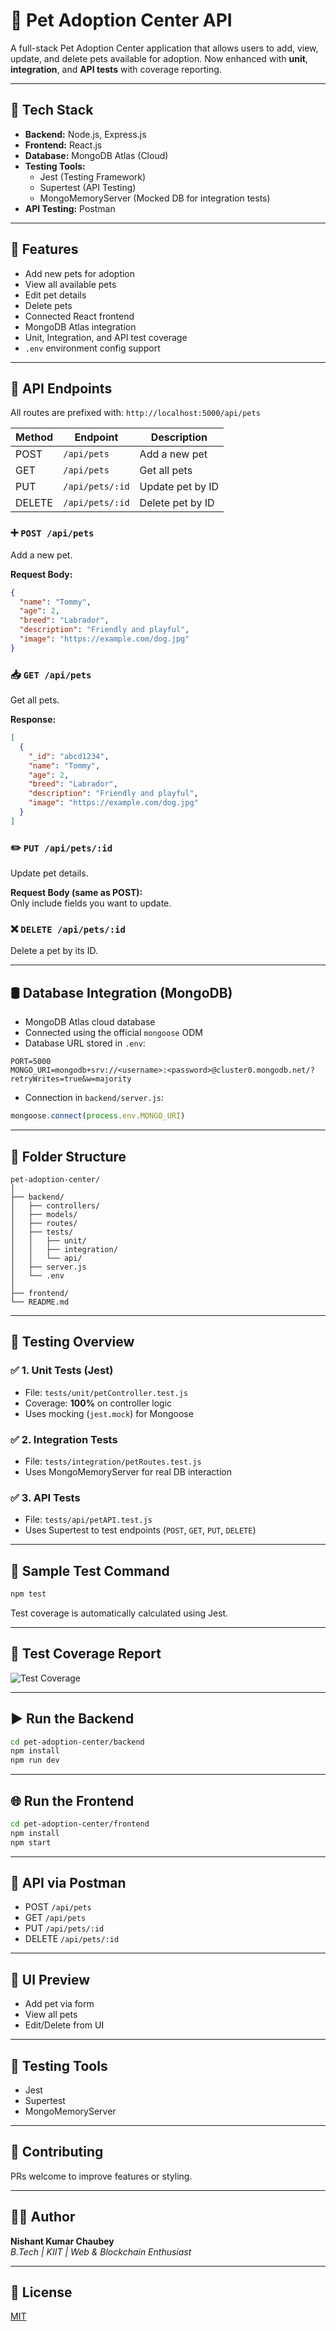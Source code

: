 # 🐾 Pet Adoption Center API

A full-stack Pet Adoption Center application that allows users to add, view, update, and delete pets available for adoption. Now enhanced with **unit**, **integration**, and **API tests** with coverage reporting.

---

## 🧰 Tech Stack

- **Backend:** Node.js, Express.js
- **Frontend:** React.js
- **Database:** MongoDB Atlas (Cloud)
- **Testing Tools:**
  - Jest (Testing Framework)
  - Supertest (API Testing)
  - MongoMemoryServer (Mocked DB for integration tests)
- **API Testing:** Postman

---

## 📌 Features

- Add new pets for adoption
- View all available pets
- Edit pet details
- Delete pets
- Connected React frontend
- MongoDB Atlas integration
- Unit, Integration, and API test coverage
- `.env` environment config support

---

## 📡 API Endpoints

All routes are prefixed with: `http://localhost:5000/api/pets`

| Method | Endpoint            | Description               |
|--------|---------------------|---------------------------|
| POST   | `/api/pets`         | Add a new pet             |
| GET    | `/api/pets`         | Get all pets              |
| PUT    | `/api/pets/:id`     | Update pet by ID          |
| DELETE | `/api/pets/:id`     | Delete pet by ID          |


### ➕ `POST /api/pets`
Add a new pet.

**Request Body:**
```json
{
  "name": "Tommy",
  "age": 2,
  "breed": "Labrador",
  "description": "Friendly and playful",
  "image": "https://example.com/dog.jpg"
}
```

### 📥 `GET /api/pets`
Get all pets.

**Response:**
```json
[
  {
    "_id": "abcd1234",
    "name": "Tommy",
    "age": 2,
    "breed": "Labrador",
    "description": "Friendly and playful",
    "image": "https://example.com/dog.jpg"
  }
]
```

### ✏️ `PUT /api/pets/:id`
Update pet details.

**Request Body (same as POST):**  
Only include fields you want to update.

### ❌ `DELETE /api/pets/:id`
Delete a pet by its ID.

---

## 🛢️ Database Integration (MongoDB)

- MongoDB Atlas cloud database
- Connected using the official `mongoose` ODM
- Database URL stored in `.env`:

```env
PORT=5000
MONGO_URI=mongodb+srv://<username>:<password>@cluster0.mongodb.net/?retryWrites=true&w=majority
```

- Connection in `backend/server.js`:
```js
mongoose.connect(process.env.MONGO_URI)
```

---

## 📁 Folder Structure

```
pet-adoption-center/
│
├── backend/
│   ├── controllers/
│   ├── models/
│   ├── routes/
│   ├── tests/
│   │   ├── unit/
│   │   ├── integration/
│   │   └── api/
│   ├── server.js
│   └── .env
│
├── frontend/
└── README.md
```

---

## 🧪 Testing Overview

### ✅ 1. Unit Tests (Jest)
- File: `tests/unit/petController.test.js`
- Coverage: **100%** on controller logic
- Uses mocking (`jest.mock`) for Mongoose

### ✅ 2. Integration Tests
- File: `tests/integration/petRoutes.test.js`
- Uses MongoMemoryServer for real DB interaction

### ✅ 3. API Tests
- File: `tests/api/petAPI.test.js`
- Uses Supertest to test endpoints (`POST`, `GET`, `PUT`, `DELETE`)

---

## 🧪 Sample Test Command

```bash
npm test
```

Test coverage is automatically calculated using Jest.

---

## 🧪 Test Coverage Report

![Test Coverage](./Screenshots/testingReport.png)

---

## ▶️ Run the Backend

```bash
cd pet-adoption-center/backend
npm install
npm run dev
```

---

## 🌐 Run the Frontend

```bash
cd pet-adoption-center/frontend
npm install
npm start
```

---

## 🔁 API via Postman

- POST `/api/pets`
- GET `/api/pets`
- PUT `/api/pets/:id`
- DELETE `/api/pets/:id`

---

## 📸 UI Preview

- Add pet via form
- View all pets
- Edit/Delete from UI

---

## 🧪 Testing Tools

- Jest
- Supertest
- MongoMemoryServer

---

## 🙌 Contributing

PRs welcome to improve features or styling.

---

## 👨‍💻 Author

**Nishant Kumar Chaubey**  
_B.Tech | KIIT | Web & Blockchain Enthusiast_

---

## 📄 License

[MIT](LICENSE)
